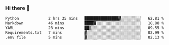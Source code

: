 ### Hi there 👋

<!--START_SECTION:waka-->

```txt
Python             2 hrs 35 mins   ███████████████▓░░░░░░░░░   62.81 %
Markdown           46 mins         ████▓░░░░░░░░░░░░░░░░░░░░   18.88 %
YAML               23 mins         ██▒░░░░░░░░░░░░░░░░░░░░░░   09.55 %
Requirements.txt   7 mins          ▓░░░░░░░░░░░░░░░░░░░░░░░░   02.99 %
.env file          5 mins          ▓░░░░░░░░░░░░░░░░░░░░░░░░   02.13 %
```

<!--END_SECTION:waka-->

<!--
**Jonas-VanHaeken/Jonas-VanHaeken** is a ✨ _special_ ✨ repository because its `README.md` (this file) appears on your GitHub profile.

Here are some ideas to get you started:

- 🔭 I’m currently working on ...
- 🌱 I’m currently learning ...
- 👯 I’m looking to collaborate on ...
- 🤔 I’m looking for help with ...
- 💬 Ask me about ...
- 📫 How to reach me: ...
- 😄 Pronouns: ...
- ⚡ Fun fact: ...
-->
